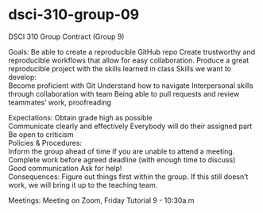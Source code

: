 # dsci-310-group-09

DSCI 310 Group Contract (Group 9) 

Goals:
Be able to create a reproducible GitHub repo
Create trustworthy and reproducible workflows that allow for easy collaboration. 
Produce a great reproducible project with the skills learned in class
Skills we want to develop:	
Become proficient with Git
Understand how to navigate 
Interpersonal skills through collaboration with team
Being able to pull requests and review teammates’ work, proofreading


Expectations:
Obtain grade high as possible	
Communicate clearly and effectively	
Everybody will do their assigned part
Be open to criticism										
Policies & Procedures:	
Inform the group ahead of time if you are unable to attend a meeting.	
Complete work before agreed deadline (with enough time to discuss)	
Good communication 
Ask for help!				
Consequences:
Figure out things first within the group. If this still doesn’t work, we will bring it up to the teaching team. 

Meetings: 
Meeting on Zoom, Friday Tutorial 9 - 10:30a.m


